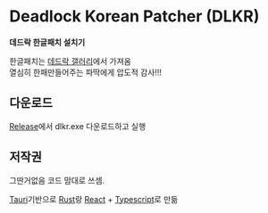 # Deadlock Korean Patcher (DLKR)
**데드락 한글패치 설치기**

한글패치는 [데드락 갤러리](https://gall.dcinside.com/mgallery/board/view/?id=deadlock&no=1034)에서 가져옴    
열심히 한패만들어주는 파딱에게 압도적 감사!!!

## 다운로드
[Release](https://github.com/RFLXN/deadlock-kr-patcher/releases)에서 dlkr.exe 다운로드하고 실행

## 저작권
그딴거없음 코드 맘대로 쓰셈.  

[Tauri](https://v2.tauri.app/)기반으로 [Rust](https://www.rust-lang.org/)랑 [React](https://react.dev/) + [Typescript](https://www.typescriptlang.org/)로 만듦
